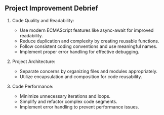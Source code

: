 ## Project Improvement Debrief

1. Code Quality and Readability:

    - Use modern ECMAScript features like async-await for improved readability.
    - Reduce duplication and complexity by creating reusable functions.
    - Follow consistent coding conventions and use meaningful names.
    - Implement proper error handling for effective debugging.

2. Project Architecture:

    - Separate concerns by organizing files and modules appropriately.
    - Utilize encapsulation and composition for code reusability.

3. Code Performance:
    - Minimize unnecessary iterations and loops.
    - Simplify and refactor complex code segments.
    - Implement error handling to prevent performance issues.
